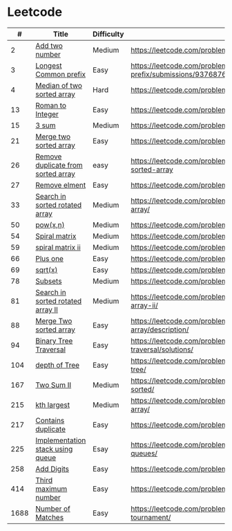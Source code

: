 # Leetcode
|#|Title|Difficulty|link|
|---| ----- | -------- | ---------- |
|2|[Add two number](https://github.com/yugbit2021/Leetcode/blob/master/2.cpp)|Medium|https://leetcode.com/problems/add-two-numbers/|
|3|[Longest Common prefix](https://github.com/yugbit2021/Leetcode/blob/master/Longest_Common_prefix.cpp)|Easy|https://leetcode.com/problems/longest-common-prefix/submissions/937687641/|
|4|[Median of two sorted array](https://github.com/yugbit2021/Leetcode/blob/master/4.cpp)|Hard|https://leetcode.com/problems/median-of-two-sorted-arrays/|
|13|[Roman to Integer](https://github.com/yugbit2021/Leetcode/blob/master/Roman_to_integer.cpp)| Easy |https://leetcode.com/problems/roman-to-integer/|
|15|[3 sum](https://github.com/yugbit2021/Leetcode/blob/master/Three_sum.cpp)|Medium|https://leetcode.com/problems/3sum/submissions/939461727/|
|21|[Merge two sorted array](https://github.com/yugbit2021/Leetcode/blob/master/test19.cpp)|Easy|https://leetcode.com/problems/merge-two-sorted-lists/|
|26|[Remove duplicate from sorted array](https://github.com/yugbit2021/Leetcode/blob/master/26.cpp)|easy|https://leetcode.com/problems/remove-duplicates-from-sorted-array|
|27|[Remove elment](https://github.com/yugbit2021/Leetcode/blob/master/27.cpp)|Easy|https://leetcode.com/problems/remove-element/|
|33|[Search in sorted rotated array](https://github.com/yugbit2021/Leetcode/blob/master/search_in_sorted_array.cpp)|Medium|https://leetcode.com/problems/search-in-rotated-sorted-array/|
|50|[pow(x,n)](https://github.com/yugbit2021/Leetcode/blob/master/50.cpp)|Medium|https://leetcode.com/problems/powx-n/|
|54|[Spiral matrix](https://github.com/yugbit2021/Leetcode/blob/master/54.cpp)|Medium|https://leetcode.com/problems/spiral-matrix/|
|59|[spiral matrix ii](https://github.com/yugbit2021/Leetcode/blob/master/59.cpp)|Medium|https://leetcode.com/problems/spiral-matrix-ii/|
|66|[Plus one](https://github.com/yugbit2021/Leetcode/blob/master/66.cpp)|Easy|https://leetcode.com/problems/plus-one/|
|69|[sqrt(x)](https://github.com/yugbit2021/Leetcode/blob/master/69.cpp)|Easy|https://leetcode.com/problems/sqrtx/|
|78|[Subsets](https://github.com/yugbit2021/Leetcode/blob/master/Subsets.cpp)|Medium|https://leetcode.com/problems/subsets/|
|81|[Search in sorted rotated array II](https://github.com/yugbit2021/Leetcode/blob/master/search_In_rotedted_array.cpp)|Medium|https://leetcode.com/problems/search-in-rotated-sorted-array-ii/|
|88|[Merge Two sorted array](https://github.com/yugbit2021/Leetcode/blob/master/88.cpp)|Easy|https://leetcode.com/problems/merge-sorted-array/description/|
|94|[Binary Tree Traversal](https://github.com/yugbit2021/Leetcode/blob/master/test20.cpp)|Easy|https://leetcode.com/problems/binary-tree-inorder-traversal/solutions/|
|104|[depth of Tree](https://github.com/yugbit2021/Leetcode/blob/master/104.cpp)|Easy|https://leetcode.com/problems/maximum-depth-of-binary-tree/|
|167|[Two Sum II](https://github.com/yugbit2021/Leetcode/blob/master/Two_sum.cpp)|Medium|https://leetcode.com/problems/two-sum-ii-input-array-is-sorted/ |
|215|[kth largest](https://github.com/yugbit2021/Leetcode/blob/master/215.cpp)|Medium|https://leetcode.com/problems/kth-largest-element-in-an-array/|
|217|[Contains duplicate](https://github.com/yugbit2021/Leetcode/blob/master/217.cpp)|Easy|https://leetcode.com/problems/contains-duplicate/|
|225|[Implementation stack using queue](https://github.com/yugbit2021/Leetcode/blob/master/225.cpp)|Esay|https://leetcode.com/problems/implement-stack-using-queues/|
|258|[Add Digits](https://github.com/yugbit2021/Leetcode/blob/master/258.cpp)|Easy|https://leetcode.com/problems/add-digits/|
|414|[Third maximum number](https://github.com/yugbit2021/Leetcode/blob/master/414.cpp)|Easy|https://leetcode.com/problems/third-maximum-number/|
|1688|[Number of Matches](https://github.com/yugbit2021/Leetcode/blob/master/1688.cpp)|Easy|https://leetcode.com/problems/count-of-matches-in-tournament/|







